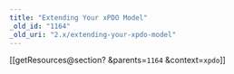 ```yaml
---
title: "Extending Your xPDO Model"
_old_id: "1164"
_old_uri: "2.x/extending-your-xpdo-model"
---
```


\[\[getResources@section? &parents=`1164` &context=`xpdo`\]\]